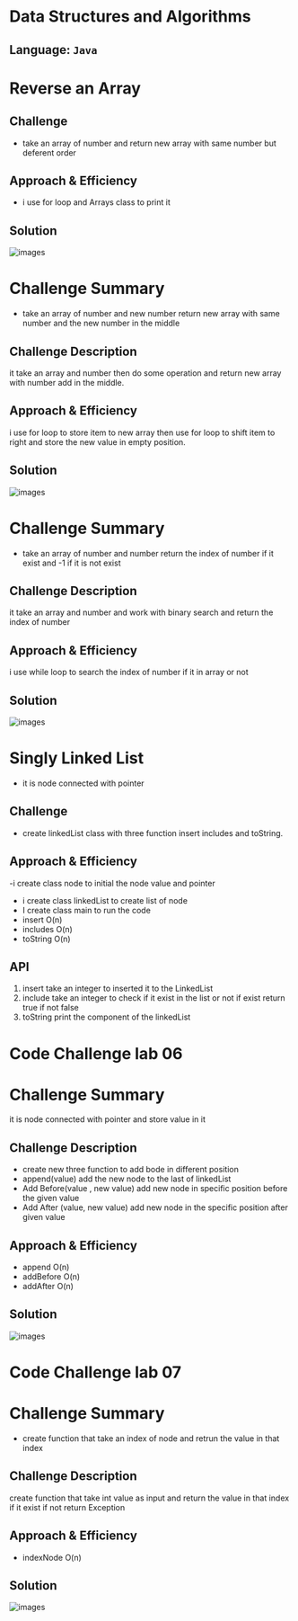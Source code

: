 # Data Structures and Algorithms

## Language: `Java`

# Reverse an Array
<!-- Short summary or background information -->

## Challenge
<!-- Description of the challenge -->
- take an array of number and return new array with same number but deferent order 

## Approach & Efficiency
<!-- What approach did you take? Why? What is the Big O space/time for this approach? -->
- i use for loop and Arrays class to print it 

## Solution
<!-- Embedded whiteboard image -->

 ![images](./assets/reverse-array.png)




 # Challenge Summary
<!-- Short summary or background information -->
- take an array of number and new number return new array with same number and the new number in the middle

## Challenge Description
<!-- Description of the challenge -->
it take an array and number then do some operation and return new array with number add in the middle.

## Approach & Efficiency
<!-- What approach did you take? Why? What is the Big O space/time for this approach? -->
i use for loop to store item to new array then use for loop to shift item to right and store the new value in empty position.

## Solution
<!-- Embedded whiteboard image -->
 ![images](./assets/insert-shift-array.png)


 # Challenge Summary
<!-- Short summary or background information -->
- take an array of number and  number return the index of number if it exist and -1 if it is not exist
## Challenge Description
<!-- Description of the challenge -->
it take an array and number and work with binary search and return the index of number 

## Approach & Efficiency
<!-- What approach did you take? Why? What is the Big O space/time for this approach? -->
i use while loop to search the index of number if it in array or not

## Solution
<!-- Embedded whiteboard image -->
 ![images](./assets/binary-search.png)


# Singly Linked List
<!-- Short summary or background information -->
- it is node connected with pointer 

## Challenge
<!-- Description of the challenge -->
- create linkedList class with three function insert includes and toString.

## Approach & Efficiency
<!-- What approach did you take? Why? What is the Big O space/time for this approach? -->
-i create class node to initial the node value and pointer 
- i create class linkedList to create list of node 
- I create class main to run the code
- insert O(n)
- includes O(n)
- toString O(n)

## API
<!-- Description of each method publicly available to your Linked List -->
1. insert take an integer to inserted it to the LinkedList
2. include take an integer  to check if it exist in the list or not if exist return true if not false
3. toString print the component of the linkedList


# Code Challenge  lab 06
# Challenge Summary
<!-- Short summary or background information -->
it is node connected with pointer and store value in it 

## Challenge Description
<!-- Description of the challenge -->
- create new three function to add bode in different position
- append(value) add the new node to the last of linkedList
- Add Before(value , new value) add new node in specific position before the given value
- Add After (value, new value) add new node in the specific position after given value


## Approach & Efficiency
<!-- What approach did you take? Why? What is the Big O space/time for this approach? -->
- append O(n)
- addBefore O(n)
- addAfter O(n)
## Solution
<!-- Embedded whiteboard image --> 
 ![images](./assets/append.png)


# Code Challenge  lab 07
 # Challenge Summary
<!-- Short summary or background information -->
- create function that take an index of node and retrun the value in that index 

## Challenge Description
<!-- Description of the challenge -->
create function that take int value as input and return the value in that index if it exist if not return Exception

## Approach & Efficiency
<!-- What approach did you take? Why? What is the Big O space/time for this approach? -->
- indexNode O(n)

## Solution
<!-- Embedded whiteboard image -->
 ![images](./assets/indexNode.png)